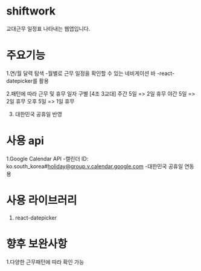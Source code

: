 # shiftwork

교대근무 일정표 나타내는 웹앱입니다.

# 주요기능

1.연/월 달력 탐색 -월별로 근무 일정을 확인할 수 있는 네비게이션 바
-react-datepicker를 활용

2.패턴에 따라 근무 및 휴무 일자 구별
[4조 3교대]
주간 5일 => 2일 휴무
야간 5일 => 2일 휴무
오후 5일 => 1일 휴무

3. 대한민국 공휴일 반영

# 사용 api

1.Google Calendar API -캘린더 ID: ko.south_korea#holiday@group.v.calendar.google.com -대한민국 공휴일 연동용

# 사용 라이브러리

1. react-datepicker

# 향후 보완사항

1.다양한 근무패턴에 따라 확인 가능
